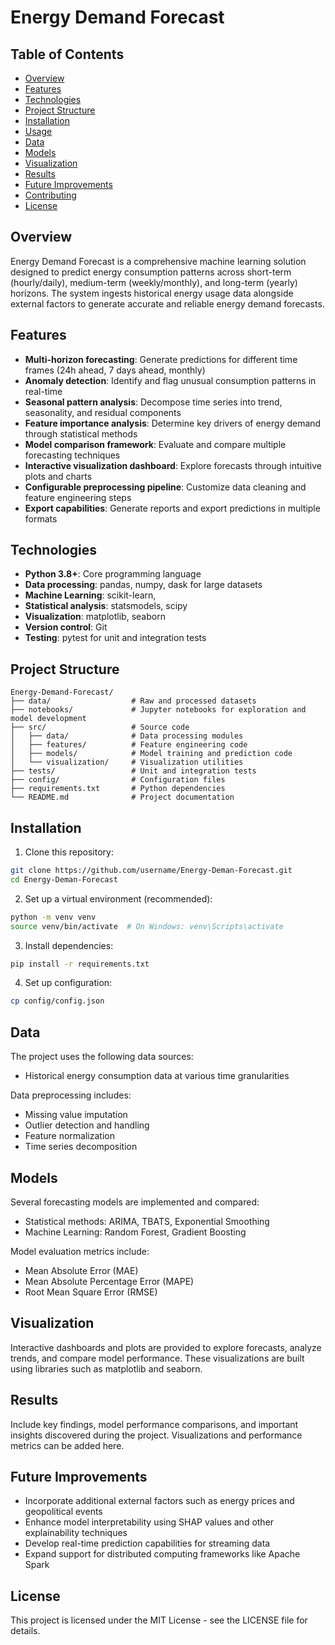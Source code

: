 # Energy Demand Forecast

## Table of Contents
- [Overview](#overview)
- [Features](#features)
- [Technologies](#technologies)
- [Project Structure](#project-structure)
- [Installation](#installation)
- [Usage](#usage)
- [Data](#data)
- [Models](#models)
- [Visualization](#visualization)
- [Results](#results)
- [Future Improvements](#future-improvements)
- [Contributing](#contributing)
- [License](#license)

## Overview
Energy Demand Forecast is a comprehensive machine learning solution designed to predict energy consumption patterns across short-term (hourly/daily), medium-term (weekly/monthly), and long-term (yearly) horizons. The system ingests historical energy usage data alongside external factors to generate accurate and reliable energy demand forecasts.

## Features
- **Multi-horizon forecasting**: Generate predictions for different time frames (24h ahead, 7 days ahead, monthly)
- **Anomaly detection**: Identify and flag unusual consumption patterns in real-time
- **Seasonal pattern analysis**: Decompose time series into trend, seasonality, and residual components
- **Feature importance analysis**: Determine key drivers of energy demand through statistical methods
- **Model comparison framework**: Evaluate and compare multiple forecasting techniques
- **Interactive visualization dashboard**: Explore forecasts through intuitive plots and charts
- **Configurable preprocessing pipeline**: Customize data cleaning and feature engineering steps
- **Export capabilities**: Generate reports and export predictions in multiple formats

## Technologies
- **Python 3.8+**: Core programming language
- **Data processing**: pandas, numpy, dask for large datasets
- **Machine Learning**: scikit-learn,
- **Statistical analysis**: statsmodels, scipy
- **Visualization**: matplotlib, seaborn
- **Version control**: Git
- **Testing**: pytest for unit and integration tests

## Project Structure
```
Energy-Demand-Forecast/
├── data/                  # Raw and processed datasets
├── notebooks/             # Jupyter notebooks for exploration and model development
├── src/                   # Source code
│   ├── data/              # Data processing modules
│   ├── features/          # Feature engineering code
│   ├── models/            # Model training and prediction code
│   └── visualization/     # Visualization utilities
├── tests/                 # Unit and integration tests
├── config/                # Configuration files
├── requirements.txt       # Python dependencies
└── README.md              # Project documentation
```

## Installation
1. Clone this repository:
```bash
git clone https://github.com/username/Energy-Deman-Forecast.git
cd Energy-Deman-Forecast
```

2. Set up a virtual environment (recommended):
```bash
python -m venv venv
source venv/bin/activate  # On Windows: venv\Scripts\activate
```

3. Install dependencies:
```bash
pip install -r requirements.txt
```

4. Set up configuration:
```bash
cp config/config.json
```

## Data
The project uses the following data sources:
- Historical energy consumption data at various time granularities

Data preprocessing includes:
- Missing value imputation
- Outlier detection and handling
- Feature normalization
- Time series decomposition

## Models
Several forecasting models are implemented and compared:
- Statistical methods: ARIMA, TBATS, Exponential Smoothing
- Machine Learning: Random Forest, Gradient Boosting

Model evaluation metrics include:
- Mean Absolute Error (MAE)
- Mean Absolute Percentage Error (MAPE)
- Root Mean Square Error (RMSE)

## Visualization
Interactive dashboards and plots are provided to explore forecasts, analyze trends, and compare model performance. These visualizations are built using libraries such as matplotlib and seaborn.

## Results
Include key findings, model performance comparisons, and important insights discovered during the project. Visualizations and performance metrics can be added here.

## Future Improvements
- Incorporate additional external factors such as energy prices and geopolitical events
- Enhance model interpretability using SHAP values and other explainability techniques
- Develop real-time prediction capabilities for streaming data
- Expand support for distributed computing frameworks like Apache Spark

## License
This project is licensed under the MIT License - see the LICENSE file for details.
